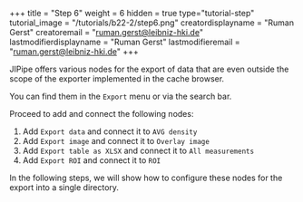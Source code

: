 +++
title = "Step 6"
weight = 6
hidden = true
type="tutorial-step"
tutorial_image = "/tutorials/b22-2/step6.png"
creatordisplayname = "Ruman Gerst"
creatoremail = "ruman.gerst@leibniz-hki.de"
lastmodifierdisplayname = "Ruman Gerst"
lastmodifieremail = "ruman.gerst@leibniz-hki.de"
+++

JIPipe offers various nodes for the export of data that are even outside the scope of the exporter implemented in the cache browser.

You can find them in the `Export` menu or via the search bar.

Proceed to add and connect the following nodes:

1. Add `Export data` and connect it to `AVG density`
2. Add `Export image` and connect it to `Overlay image`
3. Add `Export table as XLSX` and connect it to `All measurements`
4. Add `Export ROI` and connect it to `ROI`

In the following steps, we will show how to configure these nodes for the export into a single directory.
